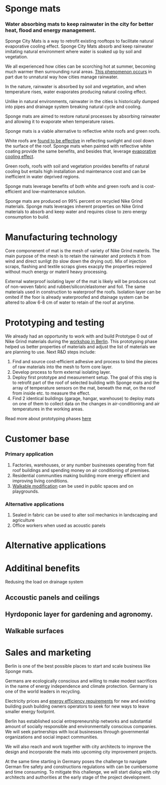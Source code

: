 # Sponge mats
### Water absorbing mats to keep rainwater in the city for better heat, flood and energy management.

Sponge City Mats is a way to retrofit existing rooftops to facilitate natural evaporative cooling effect. Sponge City Mats absorb and keep rainwater imitating natural environment where water is soaked up by soil and vegetation.

We all experienced how cities can be scorching hot at summer, becoming much warmer then surrounding rural areas. [This phenomenon occurs](https://en.wikipedia.org/wiki/Urban_heat_island) in part due to unnatural way how cities manage rainwater.

In the nature, rainwater is absorbed by soil and vegetation, and when temperature rises, water evaporates producing natural cooling effect.

Unlike in natural environments, rainwater in the cities is historically dumped into pipes and drainage system breaking natural cycle and cooling.

Sponge mats are aimed to restore natural processes by absorbing rainwater and allowing it to evaporate when temperature raises.

Sponge mats is a viable alternative to reflective white roofs and green roofs.

White roofs are [found to be effective](https://www.sciencedirect.com/science/article/pii/S0378778813007652?via%3Dihub) in reflecting sunlight and cool down the surface of the roof. Sponge mats when painted with reflective white coating provide the same benefits, and besides that, leverage [evaporative cooling effect](https://www.designingbuildings.co.uk/wiki/Evaporative_cooling).  

Green roofs, roofs with soil and vegetation provides benefits of natural cooling but entails high installation and maintenance cost and can be inefficient in water deprived regions. 

Sponge mats leverage benefits of both white and green roofs and is cost-efficient and low-maintenance solution.  


Sponge mats are produced on 99% percent on recycled Nike Grind materials.
Sponge mats leverages inherent properties on Nike Grind materials to absorb and keep water and requires close to zero energy consumption to build.


# Manufacturing technology
Core componenent of mat is the mesh of variety of Nike Grind materils. The main purpose of the mesh is to retain the rainwater and protects it from wind and direct sunligt (to slow down the drying out). Mix of injection scraps, flashing and textile scraps gives exacply the properties reqiered without much energy or materil heavy processing. 

External waterproof isolating layer of the mat is likely will be produces out of non-woven fabric and rubber/silicon/elastomer and foil. The same materials used in construction to waterproof the roofs. Isolation layer can be omited if the foor is already waterproofed and dtainage system can be altered to allow 6-8 cm of water to retain of the roof at anytime.


# Prototyping and testing

We already had an opportunity to work with and build Prototype 0 out of Nike Grind materials during the [workshop in Berlin](https://www.eventbrite.de/e/reuse-remake-recycle-a-chat-with-leaders-in-circular-economy-tickets-44645786750#). This prototyping phase helped us better properties of materials and adjust the list of materials we are planning to use.
Next R&D steps include:
1.	Find and source cost-efficient adhesive and process to bind the pieces of raw materials into the mesh to form core layer.
2.	Develop process to form external isolating layer.
3.	Deploy first prototype and measurement setup. The goal of this step is to retrofit part of the roof of selected building with Sponge mats and the array of temperature sensors on the mat, beneath the mat, on the roof from inside etc. to measure the effect.
4.	Find 2 identical buildings (garage, hangar, warehouse) to deploy mats on one of them to collect data on the changes in air-conditioning and air temperatures in the working areas.

Read more about prototyping phases [here](./prototyping-and-testing.md)

# Customer base
### Primary application

1. Factories, warehouses, or any number businesses operating from flat roof buildings and spending money on air conditioning of premises.
2. Residential communities making building more energy efficient and improving living conditions.
3. [Walkable modification](#walkable-surfaces) can be used in public spaces and on playgrounds.

### Alternative applications
1. Sealed in fabric can be used to alter soil mechanics in landscaping and agriculture
2. Office workers when used as acoustic panels 

# Alternative applications

# Additinal benefits
Redusing the load on drainage system


## Accoustic panels and ceilings

## Hyrdoponic layer for gardening and agronomy.

## Walkable surfaces


# Sales and marketing

Berlin is one of the best possible places to start and scale business like Sponge mats.

Germans are ecologically conscious and willing to make modest sacrifices in the name of energy independence and climate protection. Germany is one of the world leaders in recycling. 

Electricity prices and [energy efficiency requirements](
http://www.greenbuildingadvisor.com/blogs/dept/guest-blogs/german-building-codes-keep-ratcheting) for new and existing building push building owners operators to seek for new ways to leave smaller energy footprint.

Berlin has established social entrepreneurship networks and substantial amount of socially responsible and environmentally conscious companies. We will seek partnerships with local businesses through governmental organizations and social impact communities.

We will also reach and work together with city architects to improve the design and incorporate the mats into upcoming city improvement projects.

At the same time starting in Germany poses the challenge to navigate German fire safety and constructions regulations with can be cumbersome and time consuming. To mitigate this challenge, we will start dialog with city architects and authorities at the early stage of the project development.
